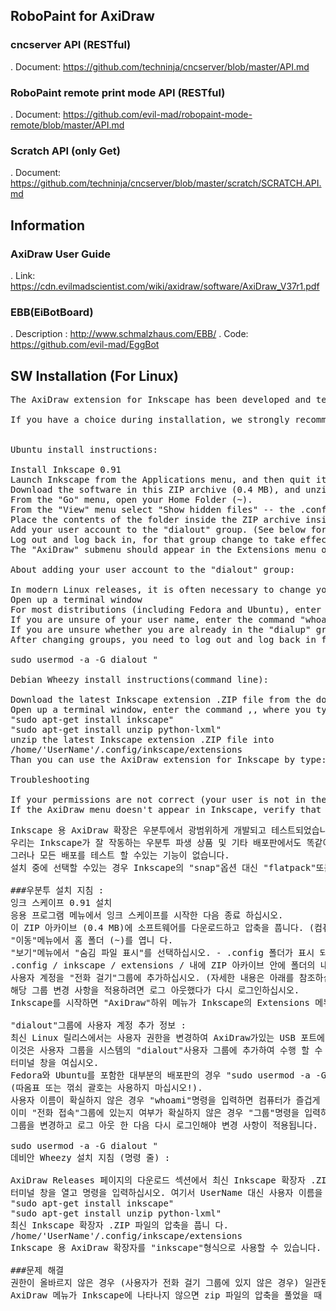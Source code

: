 ## RoboPaint for AxiDraw
### cncserver API (RESTful)
 . Document: https://github.com/techninja/cncserver/blob/master/API.md

### RoboPaint remote print mode API (RESTful)
 . Document: https://github.com/evil-mad/robopaint-mode-remote/blob/master/API.md
 
### Scratch API (only Get)
 . Document: https://github.com/techninja/cncserver/blob/master/scratch/SCRATCH.API.md

## Information
### AxiDraw User Guide
 . Link: https://cdn.evilmadscientist.com/wiki/axidraw/software/AxiDraw_V37r1.pdf

### EBB(EiBotBoard)
 . Description : http://www.schmalzhaus.com/EBB/
 . Code: https://github.com/evil-mad/EggBot

## SW Installation (For Linux)
<pre>
The AxiDraw extension for Inkscape has been developed and tested extensively under Ubuntu. We expect it to work equally well in most Ubuntu derivatives and other distributions where Inkscape is known to work. However, we do not have the capability to test every distribution.

If you have a choice during installation, we strongly recommend to install the "flatpack" or "PPA" options instead of the "snap" option of Inkscape.


Ubuntu install instructions:

Install Inkscape 0.91
Launch Inkscape from the Applications menu, and then quit it.
Download the software in this ZIP archive (0.4 MB), and unzip it. (Your computer may unzip the archive automatically for you.)
From the "Go" menu, open your Home Folder (~).
From the "View" menu select "Show hidden files" -- the .config folder should be visible.
Place the contents of the folder inside the ZIP archive inside .config/inkscape/extensions/
Add your user account to the "dialout" group. (See below for details.)
Log out and log back in, for that group change to take effect.
The "AxiDraw" submenu should appear in the Extensions menu of Inkscape when you start Inkscape.

About adding your user account to the "dialout" group:

In modern Linux releases, it is often necessary to change your user permissions, to explicitly grant access to the USB port where the AxiDraw is located. This can be done by adding your user group to the "dialout" user group on your system.
Open up a terminal window
For most distributions (including Fedora and Ubuntu), enter the command "sudo usermod -a -G dialout <myUserName>" <return>, replacing the <myUserName> part with the user that is running Inkscape (and without the quotation marks or angle brackets!).
If you are unsure of your user name, enter the command "whoami" <return>, and the computer will happily remind you.
If you are unsure whether you are already in the "dialup" group, enter the command "groups" <return>, and the computer will list the groups that you are in.
After changing groups, you need to log out and log back in for the change to take effect.

sudo usermod -a -G dialout <myUserName>"

Debian Wheezy install instructions(command line):

Download the latest Inkscape extension .ZIP file from the downloads section of the AxiDraw Releases page.
Open up a terminal window, enter the command ,<return>, where you type your user name instead of UserName (And, no quotation marks.):
"sudo apt-get install inkscape"
"sudo apt-get install unzip python-lxml"
unzip the latest Inkscape extension .ZIP file into 
/home/'UserName'/.config/inkscape/extensions
Than you can use the AxiDraw extension for Inkscape by type: "inkscape" <return>

Troubleshooting

If your permissions are not correct (your user is not in the dialout group), you may get consistent "Unable to find an AxiDraw" type error messages.
If the AxiDraw menu doesn't appear in Inkscape, verify that when you've extract the zip file, all the .py files are inside .config/inkscape/extensions/ folder (you might have extracted the entire AxiDraw folder, and .py files might be misplaced)
</pre>

<pre>
Inkscape 용 AxiDraw 확장은 우분투에서 광범위하게 개발되고 테스트되었습니다.
우리는 Inkscape가 잘 작동하는 우분투 파생 상품 및 기타 배포판에서도 똑같이 잘 작동 할 것으로 기대합니다.
그러나 모든 배포를 테스트 할 수있는 기능이 없습니다.
설치 중에 선택할 수있는 경우 Inkscape의 "snap"옵션 대신 "flatpack"또는 "PPA"옵션을 설치하는 것이 좋습니다.

###우분투 설치 지침 :
잉크 스케이프 0.91 설치
응용 프로그램 메뉴에서 잉크 스케이프를 시작한 다음 종료 하십시오.
이 ZIP 아카이브 (0.4 MB)에 소프트웨어를 다운로드하고 압축을 풉니다. (컴퓨터가 자동으로 압축 파일의 압축을 풀 수 있습니다.)
"이동"메뉴에서 홈 폴더 (~)를 엽니 다.
"보기"메뉴에서 "숨김 파일 표시"를 선택하십시오. - .config 폴더가 표시 되어야 합니다.
.config / inkscape / extensions / 내에 ZIP 아카이브 안에 폴더의 내용을 넣습니다.
사용자 계정을 "전화 걸기"그룹에 추가하십시오. (자세한 내용은 아래를 참조하십시오.)
해당 그룹 변경 사항을 적용하려면 로그 아웃했다가 다시 로그인하십시오.
Inkscape를 시작하면 "AxiDraw"하위 메뉴가 Inkscape의 Extensions 메뉴에 나타납니다.

"dialout"그룹에 사용자 계정 추가 정보 :
최신 Linux 릴리스에서는 사용자 권한을 변경하여 AxiDraw가있는 USB 포트에 대한 액세스 권한을 명시 적으로 부여해야하는 경우가 있습니다.
이것은 사용자 그룹을 시스템의 "dialout"사용자 그룹에 추가하여 수행 할 수 있습니다.
터미널 창을 여십시오.
Fedora와 Ubuntu를 포함한 대부분의 배포판의 경우 "sudo usermod -a -G dialout"명령을 입력하여 Inkscape를 실행중인 사용자로 부품을 교체합니다.
(따옴표 또는 꺾쇠 괄호는 사용하지 마십시오!).
사용자 이름이 확실하지 않은 경우 "whoami"명령을 입력하면 컴퓨터가 즐겁게 알려줍니다.
이미 "전화 접속"그룹에 있는지 여부가 확실하지 않은 경우 "그룹"명령을 입력하면 컴퓨터에 현재있는 그룹이 나열됩니다.
그룹을 변경하고 로그 아웃 한 다음 다시 로그인해야 변경 사항이 적용됩니다.

sudo usermod -a -G dialout "
데비안 Wheezy 설치 지침 (명령 줄) :

AxiDraw Releases 페이지의 다운로드 섹션에서 최신 Inkscape 확장자 .ZIP 파일을 다운로드하십시오.
터미널 창을 열고 명령을 입력하십시오. 여기서 UserName 대신 사용자 이름을 입력하십시오 (따옴표 제외).
"sudo apt-get install inkscape"
"sudo apt-get install unzip python-lxml"
최신 Inkscape 확장자 .ZIP 파일의 압축을 풉니 다. 
/home/'UserName'/.config/inkscape/extensions
Inkscape 용 AxiDraw 확장자를 "inkscape"형식으로 사용할 수 있습니다. 

###문제 해결
권한이 올바르지 않은 경우 (사용자가 전화 걸기 그룹에 있지 않은 경우) 일관된 "AxiDraw를 찾을 수 없음"유형의 오류 메시지가 표시 될 수 있습니다.
AxiDraw 메뉴가 Inkscape에 나타나지 않으면 zip 파일의 압축을 풀었을 때 모든 .py 파일이 .config / inkscape / extensions / 폴더 안에 있는지 확인하십시오 (AxiDraw 폴더 전체를 추출했을 수도 있고 .py 파일이 잘못 배치되었을 수 있음)
</pre>

